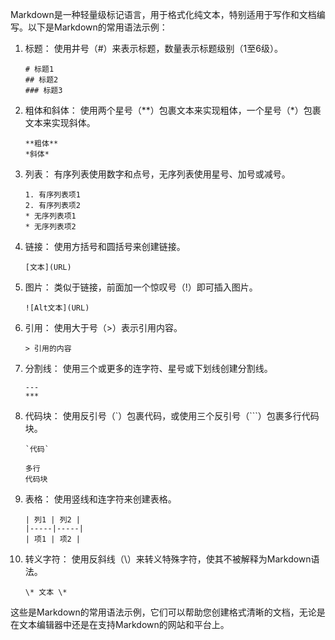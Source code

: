 Markdown是一种轻量级标记语言，用于格式化纯文本，特别适用于写作和文档编写。以下是Markdown的常用语法示例：

1. 标题：
   使用井号（#）来表示标题，数量表示标题级别（1至6级）。
   ```
   # 标题1
   ## 标题2
   ### 标题3
   ```

2. 粗体和斜体：
   使用两个星号（**）包裹文本来实现粗体，一个星号（*）包裹文本来实现斜体。
   ```
   **粗体**
   *斜体*
   ```

3. 列表：
   有序列表使用数字和点号，无序列表使用星号、加号或减号。
   ```
   1. 有序列表项1
   2. 有序列表项2
   * 无序列表项1
   * 无序列表项2
   ```

4. 链接：
   使用方括号和圆括号来创建链接。
   ```
   [文本](URL)
   ```

5. 图片：
   类似于链接，前面加一个惊叹号（!）即可插入图片。
   ```
   ![Alt文本](URL)
   ```

6. 引用：
   使用大于号（>）表示引用内容。
   ```
   > 引用的内容
   ```

7. 分割线：
   使用三个或更多的连字符、星号或下划线创建分割线。
   ```
   ---
   ***   
   ```

8. 代码块：
   使用反引号（`）包裹代码，或使用三个反引号（```）包裹多行代码块。
   ```
   `代码`
   ```
   ```
   多行
   代码块
   ```

9. 表格：
   使用竖线和连字符来创建表格。
   ```
   | 列1 | 列2 |
   |-----|-----|
   | 项1 | 项2 |
   ```

10. 转义字符：
    使用反斜线（\）来转义特殊字符，使其不被解释为Markdown语法。
    ```
    \* 文本 \*
    ```

这些是Markdown的常用语法示例，它们可以帮助您创建格式清晰的文档，无论是在文本编辑器中还是在支持Markdown的网站和平台上。